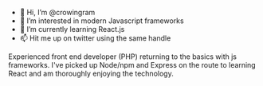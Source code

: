 - 👋 Hi, I’m @crowingram
- 👀 I’m interested in modern Javascript frameworks
- 🌱 I’m currently learning React.js
- 📫 Hit me up on twitter using the same handle

Experienced front end developer (PHP) returning to the basics with js frameworks. I've picked up Node/npm and Express on the route to learning React and am thoroughly enjoying the technology.
